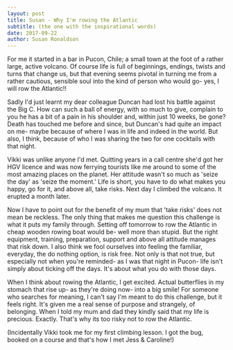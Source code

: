 ```yaml
---
layout: post
title: Susan - Why I'm rowing the Atlantic
subtitle: (the one with the inspirational words)
date: 2017-09-22
author: Susan Ronaldson
---
```


For me it started in a bar in Pucon, Chile; a small town at the foot of a rather large, active volcano. Of course life is full of beginnings, endings, twists and turns that change us, but that evening seems pivotal in turning me from a rather cautious, sensible soul into the kind of person who would go- yes, I will row the Atlantic!!

Sadly I'd just learnt my dear colleague Duncan had lost his battle against the Big C. How can such a ball of energy, with so much to give, complain to you he has a bit of a pain in his shoulder and, within just 10 weeks, be gone? Death has touched me before and since, but Duncan's had quite an impact on me- maybe because of where I was in life and indeed in the world. But also, I think, because of who I was sharing the two for one cocktails with that night.

Vikki was unlike anyone I'd met. Quitting years in a call centre she'd got her HGV licence and was now ferrying tourists like me around to some of the most amazing places on the planet. Her attitude wasn't so much as 'seize the day' as 'seize the moment.' Life is short, you have to do what makes you happy, go for it, and above all, take risks. Next day I climbed the volcano. It erupted a month later.  

Now I have to point out for the benefit of my mum that 'take risks' does not mean be reckless. The only thing that makes me question this challenge is what it puts my family through. Setting off tomorrow to row the Atlantic in cheap wooden rowing boat would be- well more than stupid. But the right equipment, training, preparation, support and above all attitude manages that risk down. I also think we fool ourselves into feeling the familiar, everyday, the do nothing option, is risk free. Not only is that not true, but especially not when you're reminded- as I was that night in Pucon- life isn't simply about ticking off the days. It's about what you do with those days.

When I think about rowing the Atlantic, I get excited. Actual butterflies in my stomach that rise up- as they're doing now- into a big smile! For someone who searches for meaning, I can't say I'm meant to do this challenge, but it feels right. It's given me a real sense of purpose and strangely, of belonging. When I told my mum and dad they kindly said that my life is precious. Exactly. That's why its too risky not to row the Atlantic.

(Incidentally Vikki took me for my first climbing lesson. I got the bug, booked on a course and that's how I met Jess & Caroline!)
